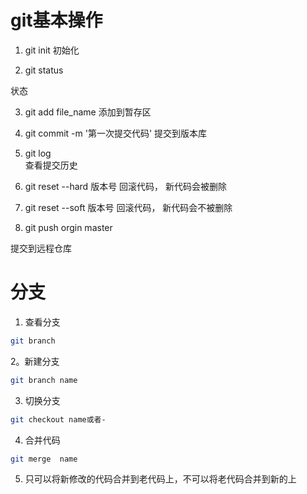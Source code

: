 #  git基本操作


1. git init
初始化

2. git status    

状态

3. git add file_name
添加到暂存区

4. git commit -m '第一次提交代码'
提交到版本库

5. git log   
查看提交历史

6. git reset --hard  版本号
回滚代码， 新代码会被删除

7. git reset --soft 版本号
回滚代码， 新代码会不被删除


8. git push orgin master 

提交到远程仓库



# 分支

1. 查看分支

```bash
git branch
```


2。新建分支


```bash
git branch name
```




3. 切换分支


```bash
git checkout name或者-
```



4. 合并代码

```bash
git merge  name 
```
5. 只可以将新修改的代码合并到老代码上，不可以将老代码合并到新的上


